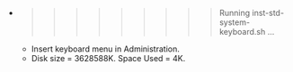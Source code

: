 * >>>>>>>>> Running inst-std-system-keyboard.sh ...
  * Insert keyboard menu in Administration.
  * Disk size = 3628588K. Space Used = 4K.
